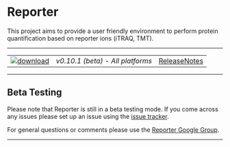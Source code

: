 # Reporter #

This project aims to provide a user friendly environment to perform protein quantification based on reporter ions (iTRAQ, TMT).

---

|   |   |   |
| :------------------------- | :---------------: | :--: |
| [![download](https://github.com/compomics/reporter/wiki/images/download_button.png)](https://genesis.ugent.be/maven2/eu/isas/reporter/Reporter/0.10.1/Reporter-0.10.1.zip) | *v0.10.1 (beta) - All platforms* | [ReleaseNotes](https://github.com/compomics/reporter/wiki/ReleaseNotes) |

---

## Beta Testing ##

Please note that Reporter is still in a beta testing mode. If you come across any issues please set up an issue using the [issue tracker](https://github.com/compomics/reporter/issues).

For general questions or comments please use the [Reporter Google Group](https://groups.google.com/forum/#!forum/reporter_software).

---
